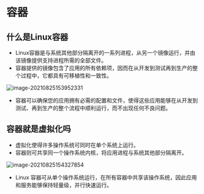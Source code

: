 # 容器

## 什么是Linux容器

* Linux容器是与系统其他部分隔离开的一系列进程，从另一个镜像运行，并由该镜像提供支持进程所需的全部文件。
* 容器提供的镜像包含了应用的所有依赖项，因而在从开发到测试再到生产的整个过程中，它都具有可移植性和一致性。

![image-20210825153952331](https://cdn.jsdelivr.net/gh/ClareTung/ImageHostingService/img/image-20210825153952331.png)

* 容器可以确保您的应用拥有必需的配置和文件，使得这些应用能够在从开发到测试、再到生产的整个流程中顺利运行，而不出现任何不良问题。

## 容器就是虚拟化吗

* 虚拟化使得许多操作系统可同时在单个系统上运行。
* 容器则可共享同一个操作系统内核，将应用进程与系统其他部分隔离开。

![image-20210825154327854](https://cdn.jsdelivr.net/gh/ClareTung/ImageHostingService/img/image-20210825154327854.png)

* Linux 容器可从单个操作系统运行，在所有容器中共享该操作系统，因此应用和服务能够保持轻量级，并行快速运行。

